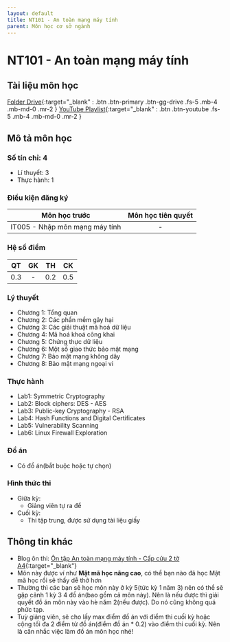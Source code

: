 ```yaml
---
layout: default
title: NT101 - An toàn mạng máy tính
parent: Môn học cơ sở ngành
---
```


# NT101 - An toàn mạng máy tính

## Tài liệu môn học

[Folder Drive](https://drive.google.com/drive/folders/1J2TFI_zfL1WRgenOM-6Bp0TxFE-l-KqU?usp=sharing){:target="_blank" : .btn .btn-primary .btn-gg-drive .fs-5 .mb-4 .mb-md-0 .mr-2 }
[YouTube Playlist](https://youtube.com/playlist?list=PLzGbLqPJwYz03nqbZ0hshlCIEQu1UVK8c&si=TfF4uv521Np_8Lyt){:target="_blank" : .btn .btn-youtube .fs-5 .mb-4 .mb-md-0 .mr-2 }

## Mô tả môn học

### Số tín chỉ: 4
- Lí thuyết: 3
- Thực hành: 1

### Điều kiện đăng ký

| Môn học trước| Môn học tiên quyết  |
|------|-----|
| <center>IT005 - Nhập môn mạng máy tính</center>| <center>-</center>|

### Hệ số điểm

| QT   | GK   | TH  | CK  |
|------|------|-----|-----|
| <center> 0.3 </center>| <center>-</center>| <center> 0.2 </center>| <center>0.5</center> |

### Lý thuyết

- Chương 1: Tổng quan
- Chương 2: Các phần mềm gây hại
- Chương 3: Các giải thuật mã hoá dữ liệu
- Chương 4: Mã hoá khoá công khai
- Chương 5: Chứng thực dữ liệu
- Chương 6: Một số giao thức bảo mật mạng
- Chương 7: Bảo mật mạng không dây
- Chương 8: Bảo mật mạng ngoại vi

### Thực hành

- Lab1: Symmetric Cryptography
- Lab2: Block ciphers: DES - AES
- Lab3: Public-key Cryptography - RSA
- Lab4: Hash Functions and Digital Certificates
- Lab5: Vulnerability Scanning
- Lab6: Linux Firewall Exploration

### Đồ án

- Có đồ án(bắt buộc hoặc tự chọn)

### Hình thức thi

- Giữa kỳ:
    - Giảng viên tự ra đề
- Cuối kỳ: 
    - Thi tập trung, được sử dụng tài liệu giấy

## Thông tin khác

- Blog ôn thi: [Ôn tập An toàn mạng máy tính - Cấp cứu 2 tờ A4](https://thu4n.dev/posts/network-security-review/){:target="_blank"}
- Môn này được ví như **Mật mã học nâng cao**, có thể bạn nào đã học Mật mã học rồi sẽ thấy dễ thở hơn
- Thường thì các bạn sẽ học môn này ở kỳ 5(tức kỳ 1 năm 3) nên có thể sẽ gặp cảnh 1 kỳ 3 4 đồ án(bao gồm cả môn này). Nên là nếu được thì giải quyết đồ án môn này vào hè năm 2(nếu được). Do nó cũng không quá phức tạp.
- Tuỳ giảng viên, sẽ cho lấy max điểm đồ án với điểm thi cuối kỳ hoặc cộng tối đa 2 điểm từ đồ án(điểm đồ án * 0.2) vào điểm thi cuối kỳ. Nên là cân nhắc việc làm đồ án môn học nhé!
